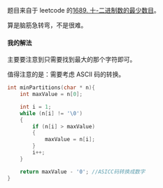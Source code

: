 题目来自于 leetcode 的[1689. 十-二进制数的最少数目](https://leetcode-cn.com/problems/partitioning-into-minimum-number-of-deci-binary-numbers/)。

算是脑筋急转弯，不是很难。

#### 我的解法

主要要注意到只需要找到最大的那个字符即可。

值得注意的是：需要考虑 ASCII 码的转换。

```c
int minPartitions(char * n){
    int maxValue = n[0];

    int i = 1;
    while (n[i] != '\0')
    {
        if (n[i] > maxValue) 
        {
            maxValue = n[i];
        }
        i++;
    }

    return maxValue - '0'; //ASICC码转换成数字
}
```

